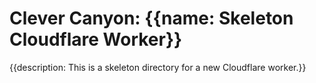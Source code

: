 # Clever Canyon: {{name: Skeleton Cloudflare Worker}}

{{description: This is a skeleton directory for a new Cloudflare worker.}}
